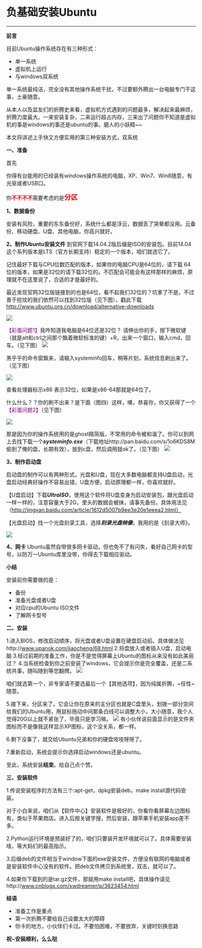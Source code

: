 # 负基础安装Ubuntu #

----------
**前言**

目前Ubuntu操作系统存在有三种形式：

- 单一系统
- 虚拟机上运行
- 与windows双系统


单一系统最纯洁，完全没有其他操作系统干扰，不过要额外腾出一台电脑专门干这事，土豪随意。

从本人以及盆友们的折腾史来看，虚拟机方式遇到的问题最多，解决起来最麻烦，折腾力度最大。一来安装复杂，二来运行超占内存，三来出了问题你不知道是虚拟机的事是windows的事还是ubuntu的事。磨人的小妖精~~

本文将讲述上手快又方便实用的第三种安装方式，双系统

**一、准备**

首先

你得有台能用的已经装有windows操作系统的电脑，XP、Win7、Win8随意，有光驱或者USB口。

你<font  color=red >**不不不不**</font>需要考虑的是<font size=+1 color=red >**分区**</font>

**1、数据备份**

安装有风险，重要的东东备份好，系统什么都是浮云，数据丢了哭晕都没用。云备份、移动硬盘、U盘、其他电脑，你高兴就好。

**2、制作Ubuntu安装文件**
到官网下载14.04.2版后缀是ISO的安装包。目前14.04这个系列版本是LTS（官方长期支持）稳定的一个版本，咱们就选它了。

记住最好下载与CPU位数匹配的版本，如果你的电脑CPU是64位的，请下载
64位的版本，如果是32位的请下载32位的。不匹配会可能会有这样那样的麻烦，原理就不在这里说了，合适的才是最好的。

最近发现官网32位版链接到的也是64位，看不起我们32位的？坑爹了不是。不过善于挖坟的我们依然可以找到32位版（见下图），戳此下载 http://www.ubuntu.org.cn/download/alternative-downloads

![](http://i.imgur.com/dF4mYIm.png)


<font color=purple>【彩蛋问题1】</font>我咋知道我电脑是64位还是32位？
请伸出你的手，按下微软键（就是alt和ctrl之间那个飘着微软标准的键）+R，出来一个窗口，输入cmd，回车。（见下图）
![](http://i.imgur.com/frmrQuM.pngait)

黑乎乎的命令窗飘来，请输入systeminfo回车，稍等片刻，系统信息刷出来了。（见下图）

![](http://i.imgur.com/JTmsqqf.png)

查看处理器标示x86 表示32位，如果是x86-64那就是64位了。

什么什么？？你的刷不出来？是下面（图四）这样，噢，恭喜你，你又获得了一个<font color=purple>【彩蛋问题2】</font>（见下图）

![](http://i.imgur.com/jPcghdo.png)

那是因为你的操作系统用的是ghost精简版，不常用的命令被和谐了。你可以到网上去找下载一个***systeminfo.exe***（下载地址http://pan.baidu.com/s/1o6KDS8M 偷到了俺的盘，长期有效），放到c盘，然后调用就ok了。（见下图）
![](http://i.imgur.com/CY2Urct.png)



**3、制作启动盘**

启动盘的制作可以有两种形式，光盘和U盘，现在大多数电脑都支持U盘启动，光盘启动经典好操作不容易出错，U盘方便，启动原理都一样，你喜欢就好。

【U盘启动】下载***UltraISO***，使用这个软件将U盘变身为启动安装包，跟光盘启动一样一样的，注意容量大于2G，里头的数据会被抹，请事先备份。具体用法见（http://jingyan.baidu.com/article/1612d5007b9ee3e20e1eeea2.html）

【光盘启动】找一个光盘刻录工具，选择***刻录光盘映像***，我用的是《刻录大师》。

![](http://i.imgur.com/PryVjMf.png)

**4、网卡**
Ubuntu虽然自带很多网卡驱动，但也免不了有闪失，看好自己网卡的型号，以防万一Ubuntu库里没带，你得去下载相应驱动。



**小结**

安装前你需要做的是：
 
- 	备份 
- 	准备光盘或者U盘
- 	对应cpu的Ubuntu ISO文件
- 	了解网卡型号


**二、安装**

1.进入BIOS，修改启动顺序，将光盘或者U盘设置在硬盘启动前。具体做法见http://www.upanok.com/jiaocheng/68.html
2.将盘放入或者插入U盘，启动电脑
3.经过前期的准备工作，你是不是觉得屏幕上Ubuntu的图标从来没有如此美丽过？
4.当系统检查到你之前安装了windows，它会提示你是完全覆盖，还是二系统共事，随叫随到等您翻牌。
![](http://i.imgur.com/dPioJFo.png)

咱们就选第一个，非专家请不要选最后一个【其他选项】，因为纯属折腾，~任性~随意。

5.接下来，分区来了。它会让你在原来的主分区也就是C盘里头，划拨一部分空间给我们的Ubuntu用，用鼠标拖动中间那条白线可以调整大小，大小随意，我个人觉得20G以上就不紧张了，毕竟只是学习嘛。
![](http://i.imgur.com/cQk4eN0.png)
有小伙伴说前面显示的是文件夹图标而不是像我这样显示XP图标，这个没关系，都一样。

6.剩下没事了，就交给Ubuntu兄弟和你的硬盘吱吱呀呀了。

7.重新启动，系统会提示你选择启动windows还是ubuntu。

至此，系统安装**结束**。给自己点个赞。


**三、安装软件**

1.传说安装程序的方法有三个:apt-get，dpkg安装deb，make install源代码安装。

对于小白来说，咱们从【软件中心】安装软件是极好的，你看你看屏幕左边图标有，类似于苹果商店。进入后按关键字搜，然后安装，跟苹果手机安装app差不多。

2.Python运行环境是预装好了的，咱们只要装开发环境就可以了。具体需要安装啥，等大妈们的最高指示。

3.后缀deb的文件相当于window下面的exe安装文件，方便没有联网的电脑或者是安装软件中心没有的软件。把deb文件拷贝到系统里，双击，就可以了。

4.如果你下载到的是tar.gz文件，那就用make install吧，具体操作请见http://www.cnblogs.com/xwdreamer/p/3623454.html

**结语**

- 准备工作是重点
- 第一次折腾不要给自己设置太大的障碍
- 你卡的地方，小伙伴们卡过。不要怕困难，不要放弃，关键时刻换思路

**祝~安装顺利，么么哒**
